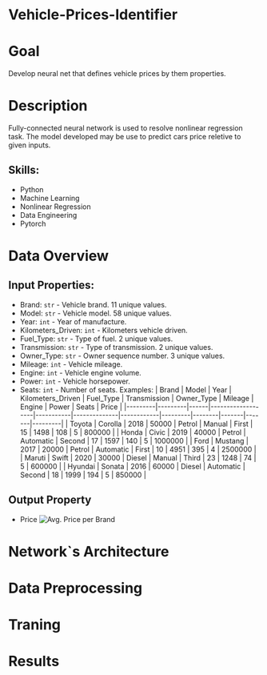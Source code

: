 # Vehicle-Prices-Identifier

# Goal
Develop neural net that defines vehicle prices by them properties.

# Description
Fully-connected neural network is used to resolve nonlinear regression task. The model developed may be use to predict cars price reletive to given inputs.

## Skills:
- Python
- Machine Learning
- Nonlinear Regression
- Data Engineering
- Pytorch

# Data Overview
## Input Properties:
* Brand: `str` - Vehicle brand. 11 unique values.
* Model: `str` - Vehicle model. 58 unique values.
* Year: `int` - Year of manufacture.
* Kilometers_Driven: `int` - Kilometers vehicle driven.
* Fuel_Type: `str` - Type of fuel. 2 unique values.
* Transmission: `str` - Type of transmission. 2 unique values.
* Owner_Type: `str` - Owner sequence number. 3 unique values.
* Mileage: `int` - Vehicle mileage.
* Engine: `int` - Vehicle engine volume.
* Power: `int` - Vehicle horsepower.
* Seats: `int` - Number of seats.
Examples:
| Brand   | Model   | Year | Kilometers_Driven | Fuel_Type | Transmission | Owner_Type | Mileage | Engine | Power | Seats | Price   |
|---------|---------|------|-------------------|-----------|--------------|------------|---------|--------|-------|-------|---------|
| Toyota  | Corolla | 2018 | 50000             | Petrol    | Manual       | First      | 15      | 1498   | 108   | 5     | 800000  |
| Honda   | Civic   | 2019 | 40000             | Petrol    | Automatic    | Second     | 17      | 1597   | 140   | 5     | 1000000 |
| Ford    | Mustang | 2017 | 20000             | Petrol    | Automatic    | First      | 10      | 4951   | 395   | 4     | 2500000 |
| Maruti  | Swift   | 2020 | 30000             | Diesel    | Manual       | Third      | 23      | 1248   | 74    | 5     | 600000  |
| Hyundai | Sonata  | 2016 | 60000             | Diesel    | Automatic    | Second     | 18      | 1999   | 194   | 5     | 850000  |

## Output Property
- Price
![Avg. Price per Brand](https://github.com/the2roock/Vehicle-Prices-Identifier/blob/main/plots/Avg.%20Price%20per%20Brand.png)

# Network`s Architecture


# Data Preprocessing


# Traning

# Results
